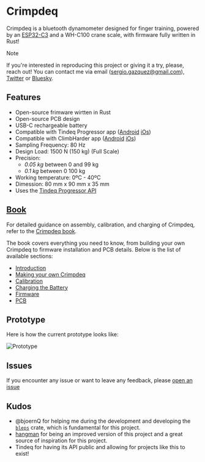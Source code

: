 # Crimpdeq

Crimpdeq is a bluetooth dynamometer designed for finger training, powered by an [ESP32-C3](https://github.com/esp-rs/esp-rust-board) and a WH-C100 crane scale, with firmware fully written in Rust!

> [!NOTE]
> If you're interested in reproducing this project or giving it a try, please, reach out! You can contact me via email (sergio.gazquez@gmail.com), [Twitter](https://x.com/Sergio_Gasquez) or [Bluesky](https://bsky.app/profile/sergiogasquez.bsky.social).

## Features
- Open-source frimware wirtten in Rust
- Open-source PCB design
- USB-C rechargeable battery
- Compatible with Tindeq Progressor app ([Android](https://play.google.com/store/apps/details?id=com.progressor&hl=es_419) [iOs](https://apps.apple.com/es/app/tindeq-progressor/id1380412428))
- Compatible with ClimbHarder app ([Android](https://play.google.com/store/apps/details?id=com.holdtight.climbharder&pcampaignid=web_share) [iOs](https://apps.apple.com/us/app/climbharder-no-hang-training/id6730120024))
- Sampling Frequency: 80 Hz
- Design Load: 1500 N (150 kg) (Full Scale)
- Precision:
    - *0.05 kg* between 0 and 99 kg
    - *0.1 kg* between 0 100 kg
- Working temperature: 0ºC - 40ºC
- Dimession: 80 mm x 90 mm x 35 mm
- Uses the [Tindeq Progressor API](https://tindeq.com/progressor_api/)

## [Book](https://sergiogasquez.github.io/crimpdeq/)
For detailed guidance on assembly, calibration, and charging of Crimpdeq, refer to the [Crimpdeq book](https://sergiogasquez.github.io/crimpdeq/).

The book covers everything you need to know, from building your own Crimpdeq to firmware installation and PCB details. Below is the list of available sections:

- [Introduction](https://sergiogasquez.github.io/crimpdeq/introduction.html)
- [Making your own Crimpdeq](https://sergiogasquez.github.io/crimpdeq/assembly.html)
- [Calibration](https://sergiogasquez.github.io/crimpdeq/calibration.html)
- [Charging the Battery](https://sergiogasquez.github.io/crimpdeq/battery.html)
- [Firmware](https://sergiogasquez.github.io/crimpdeq/firmware.html)
- [PCB](https://sergiogasquez.github.io/crimpdeq/pcb.html)

## Prototype

Here is how the current prototype looks like:

![Prototype](assets/prototype.png)

## Issues
If you encounter any issue or want to leave any feedback, please [open an issue](https://github.com/SergioGasquez/crimpdeq/issues/new)

## Kudos
- @bjoernQ for helping me during the development and developing the [`bleps`](https://github.com/bjoernQ/bleps) crate, which is fundamental for this project.
- [hangman](https://github.com/kesyog/hangman) for being an improved version of this project and a great source of inspiration for this project.
- Tindeq for having its API public and allowing for projects like this to exist!
